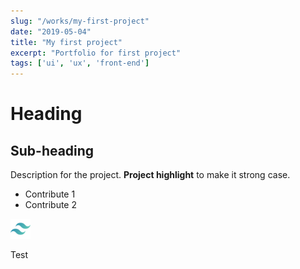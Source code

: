 ```yaml
---
slug: "/works/my-first-project"
date: "2019-05-04"
title: "My first project"
excerpt: "Portfolio for first project"
tags: ['ui', 'ux', 'front-end']
---
```


# Heading

## Sub-heading

Description for the project.
**Project highlight** to make it strong case.

* Contribute 1
* Contribute 2

![Image test](./tailwind-icon.png)

<div class="bg-gray-300">Test</div>
